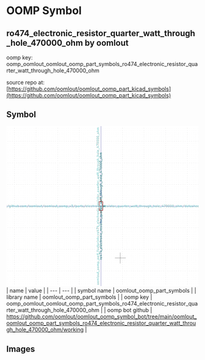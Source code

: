# OOMP Symbol  
## ro474_electronic_resistor_quarter_watt_through_hole_470000_ohm  by oomlout  
  
oomp key: oomp_oomlout_oomlout_oomp_part_symbols_ro474_electronic_resistor_quarter_watt_through_hole_470000_ohm  
  
source repo at: [https://github.com/oomlout/oomlout_oomp_part_kicad_symbols](https://github.com/oomlout/oomlout_oomp_part_kicad_symbols)  
## Symbol  
  
[![working.png](working_600.png)](working.png)  
| name | value | 
| --- | --- | 
| symbol name | oomlout_oomp_part_symbols | 
| library name | oomlout_oomp_part_symbols | 
| oomp key | oomp_oomlout_oomlout_oomp_part_symbols_ro474_electronic_resistor_quarter_watt_through_hole_470000_ohm | 
| oomp bot github | https://github.com/oomlout/oomlout_oomp_symbol_bot/tree/main/oomlout_oomlout_oomp_part_symbols_ro474_electronic_resistor_quarter_watt_through_hole_470000_ohm/working | 
## Images  
